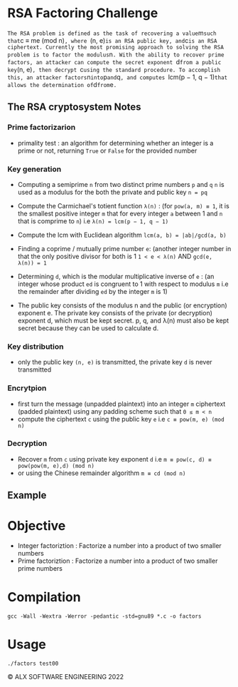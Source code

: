 # RSA Factoring Challenge
`
The RSA problem is defined as the task of recovering a value `m` such that `c ≡ me (mod n)`, where `(n, e)` is an RSA public key, and `c` is an RSA ciphertext. Currently the most promising approach to solving the RSA problem is to factor the modulus `n`. With the ability to recover prime factors, an attacker can compute the secret exponent `d` from a public key `(n, e)`, then decrypt `c` using the standard procedure. To accomplish this, an attacker factors `n` into `p` and `q`, and computes `lcm(p − 1, q − 1)` that allows the determination of `d` from `e`.
`

## The RSA cryptosystem Notes
### Prime factorizarion
- primality test : an algorithm for determining whether an integer is a prime or not,
  returning `True` or `False` for the provided number

### Key generation
- Computing a semiprime `n` from two distinct prime numbers `p` and `q`
  `n` is used as a modulus for the both the private and public key
  `n = pq`
- Compute the Carmichael's totient function `λ(n)` : (for `pow(a, m) ≡ 1`, 
  it is the smallest positive integer `m` that 
  for every integer `a` between 1 and `n` that is comprime to `n`) i.e
  `λ(n) = lcm(p − 1, q − 1)`
- Compute the lcm with Euclidean algorithm
  `lcm(a, b) = |ab|/gcd(a, b)`
- Finding a coprime / mutually prime number `e`: (another integer number in that
  the only positive divisor for both is 1
  `1 < e < λ(n)` AND `gcd(e, λ(n)) = 1`
- Determining `d`, which is the modular multiplicative inverse of `e` : 
  (an integer whose product `ed` is congruent to 1 with respect to modulus `m` 
  i.e the remainder after dividing `ed` by the integer `m` is 1)

- The public key consists of the modulus n and the public (or encryption) exponent e. 
  The private key consists of the  private (or decryption) exponent d, 
  which must be kept secret. p, q, and λ(n) must also be kept secret 
  because they can be used to calculate d.

### Key distribution
- only the public key `(n, e)` is transmitted, the private key `d` is never transmitted

### Encrytpion
  - first turn the message (unpadded plaintext) into an integer `m`
    ciphertext (padded plaintext) using any padding scheme such that
    `0 ≤ m < n`
  - compute the ciphertext `c` using the public key `e` i.e
    `c ≡ pow(m, e) (mod n)`

### Decryption
  - Recover `m` from `c` using private key exponent `d` i.e
    `m ≡ pow(c, d) ≡ pow(pow(m, e),d) (mod n)`
  - or using the Chinese remainder algorithm
    `m ≡ cd (mod n)`

## Example


# Objective
- Integer factoriztion : Factorize a number into a product of two smaller numbers
- Prime factoriztion : Factorize a number into a product of two smaller prime numbers

# Compilation
    gcc -Wall -Wextra -Werror -pedantic -std=gnu89 *.c -o factors

# Usage
    ./factors test00

© ALX SOFTWARE ENGINEERING 2022